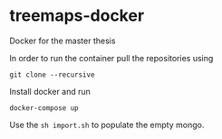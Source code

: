 # treemaps-docker
Docker for the master thesis

In order to run the container pull the repositories using 

```
git clone --recursive 
```

Install docker and run 

```
docker-compose up
```

Use the `sh import.sh` to populate the empty mongo.